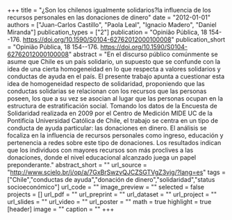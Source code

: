 +++
title = "¿Son los chilenos igualmente solidarios?la influencia de los recursos personales en las donaciones de dinero"
date = "2012-01-01"
authors = ["Juan-Carlos Castillo", "Paola Leal", "Ignacio Madero", "Daniel Miranda"]
publication_types = ["2"]
publication = "Opinião Pública, 18 154--176. https://doi.org/10.1590/S0104-62762012000100008"
publication_short = "Opinião Pública, 18 154--176. https://doi.org/10.1590/S0104-62762012000100008"
abstract = "En el discurso público comúnmente se asume que Chile es un país solidario, un supuesto que se confunde con la idea de una cierta homogeneidad en lo que respecta a valores solidarios y conductas de ayuda en el país. El presente trabajo apunta a cuestionar esta idea de homogeneidad respecto de solidaridad, proponiendo que las conductas solidarias se relacionan con los recursos que las personas poseen, los que a su vez se asocian al lugar que las personas ocupan en la estructura de estratificación social. Tomando los datos de la Encuesta de Solidaridad realizada en 2009 por el Centro de Medición MIDE UC de la Pontificia Universidad Católica de Chile, el trabajo se centra en un tipo de conducta de ayuda particular: las donaciones en dinero. El análisis se focaliza en la influencia de recursos personales como ingreso, educación y pertenencia a redes sobre este tipo de donaciones. Los resultados indican que los individuos con mayores recursos son más proclives a las donaciones, donde el nivel educacional alcanzado juega un papel preponderante."
abstract_short = ""
url_source = "http://www.scielo.br/j/op/a/7GxBrSwzvQJCZSGTVgZ3vjg/?lang=es"
tags = ["Chile","conductas de ayuda","donación de dinero","solidaridad","status socioeconómico"]
url_code = ""
image_preview = ""
selected = false
projects = []
url_pdf = ""
url_preprint = ""
url_dataset = ""
url_project = ""
url_slides = ""
url_video = ""
url_poster = ""
math = true
highlight = true
[header]
image = ""
caption = ""
+++
